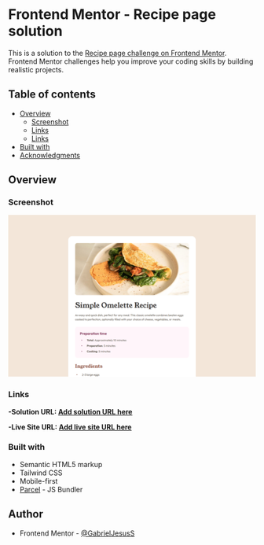 # Frontend Mentor - Recipe page solution

This is a solution to the [Recipe page challenge on Frontend Mentor](https://www.frontendmentor.io/challenges/recipe-page-KiTsR8QQKm).
Frontend Mentor challenges help you improve your coding skills by building realistic projects.

## Table of contents

- [Overview](#overview)
  - [Screenshot](#screenshot)
  - [Links](#links)
  - [Links](#links)
- [Built with](#built_with)
- [Acknowledgments](#acknowledgments)

## Overview

### Screenshot

![](./assets/desktop.png)

### Links

**-Solution URL: [Add solution URL here](https://your-solution-url.com)**

**-Live Site URL: [Add live site URL here](https://your-live-site-url.com)**

### Built with

- Semantic HTML5 markup
- Tailwind CSS
- Mobile-first
- [Parcel](https://parceljs.org/) - JS Bundler

## Author

- Frontend Mentor - [@GabrielJesusS](https://www.frontendmentor.io/profile/GabrielJesusS)

